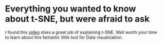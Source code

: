 # Everything you wanted to know about t-SNE, but were afraid to ask

I found this [video](https://youtu.be/RJVL80Gg3lA) does a great job of explaining t-SNE.  Well worth your time to learn about this fantastic little tool for Data visualization.